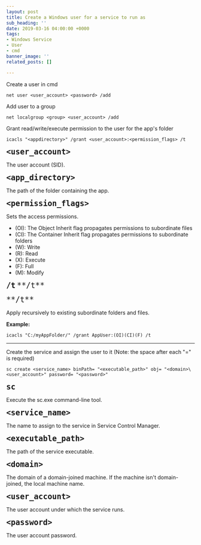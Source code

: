 ```yaml
---
layout: post
title: Create a Windows user for a service to run as
sub_heading: ''
date: 2019-03-16 04:00:00 +0000
tags:
- Windows Service
- User
- cmd
banner_image: ''
related_posts: []

---
```

Create a user in cmd

    net user <user_account> <password> /add

Add user to a group

    net localgroup <group> <user_account> /add

Grant read/write/execute permission to the user for the app's folder

    icacls "<appdirectory>" /grant <user_account>:<permission_flags> /t

<span style="font-size:24px; font-weight:bold;">`<user_account>`</span>

The user account (SID).

<span style="font-size:24px; font-weight:bold;">`<app_directory>`</span>

The path of the folder containing the app.

<span style="font-size:24px; font-weight:bold;">`<permission_flags>`</span>

Sets the access permissions.

* (OI): The Object Inherit flag propagates permissions to subordinate files
* (CI): The Container Inherit flag propagates permissions to subordinate folders
* (W): Write
* (R): Read
* (X): Execute
* (F): Full
* (M): Modify

<span style="font-size:24px; font-weight:bold;">`/t`</span>
<span style="font-size:24px;">`**/t**`</span>

<span style="font-size:24px;">`**/t**`</span>

Apply recursively to existing subordinate folders and files.

**Example:**

    icacls "C:/myAppFolder/" /grant AppUser:(OI)(CI)(F) /t

***

Create the service and assign the user to it (Note: the space after each "=" is required)

    sc create <service_name> binPath= "<executable_path>" obj= "<domain>\<user_account>" password= "<password>"

<span style="font-size:24px; font-weight:bold;">`sc`</span>

Execute the sc.exe command-line tool.

<span style="font-size:24px; font-weight:bold;">`<service_name>`</span>

The name to assign to the service in Service Control Manager.

<span style="font-size:24px; font-weight:bold;">`<executable_path>`</span>

The path of the service executable.

<span style="font-size:24px; font-weight:bold;">`<domain>`</span>

The domain of a domain-joined machine. If the machine isn't domain-joined, the local machine name.

<span style="font-size:24px; font-weight:bold;">`<user_account>`</span>

The user account under which the service runs.

<span style="font-size:24px; font-weight:bold;">`<password>`</span>

The user account password.